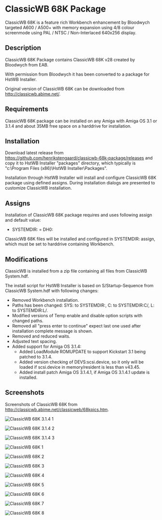 # ClassicWB 68K Package

ClassicWB 68K is a feature rich Workbench enhancement by Bloodwych targeted A600 / A500+ with memory expansion using 4/8 colour screenmode using PAL / NTSC / Non-Interlaced 640x256 display.

## Description

ClassicWB 68K Package contains ClassicWB 68K v28 created by Bloodwych from EAB. 

With permission from Bloodwych it has been converted to a package for HstWB Installer.

Original version of ClassicWB 68K can be downloaded from http://classicwb.abime.net/.

## Requirements

ClassicWB 68K package can be installed on any Amiga with Amiga OS 3.1 or 3.1.4 and about 35MB free space on a harddrive for installation.

## Installation

Download latest release from https://github.com/henrikstengaard/classicwb-68k-package/releases and copy it to HstWB Installer "packages" directory, which typically is "c:\Program Files (x86)\HstWB Installer\Packages".

Installation through HstWB Installer will install and configure ClassicWB 68K package using defined assigns.
During installation dialogs are presented to customize ClassicWB installation.

## Assigns

Installation of ClassicWB 68K package requires and uses following assign and default value:

- SYSTEMDIR: = DH0:

ClassicWB 68K files will be installed and configured in SYSTEMDIR: assign, which must be set to harddrive containing Workbench.

## Modifications

ClassicWB is installed from a zip file containing all files from ClassicWB System.hdf.

The install script for HstWB Installer is based on S/Startup-Sequence from ClassicWB System.hdf with following changes:

- Removed Workbench installation.
- Paths has been changed: SYS: to SYSTEMDIR:, C: to SYSTEMDIR:C/, L: to SYSTEMDIR:L/.
- Modified versions of Temp enable and disable option scripts with changed paths.
- Removed all "press enter to continue" expect last one used after installation complete message is shown.
- Removed and reduced waits.
- Adjusted text spacing.
- Added support for Amiga OS 3.1.4:
  - Added LoadModule ROMUPDATE to support Kickstart 3.1 being patched to 3.1.4.
  - Added version checking of DEVS:scsi.device, so it only will be loaded if scsi.device in memory/resident is less than v43.45.
  - Added install patch Amiga OS 3.1.4.1, if Amiga OS 3.1.4.1 update is installed.


## Screenshots

Screenshots of ClassicWB 68K from http://classicwb.abime.net/classicweb/68kpics.htm.

![ClassicWB 68K 3.1.4 1](screenshots/classicwb_68k_3.1.4_1.png?raw=true)

![ClassicWB 68K 3.1.4 2](screenshots/classicwb_68k_3.1.4_2.png?raw=true)

![ClassicWB 68K 3.1.4 3](screenshots/classicwb_68k_3.1.4_3.png?raw=true)

![ClassicWB 68K 1](screenshots/classicwb_68k_1.png?raw=true)

![ClassicWB 68K 2](screenshots/classicwb_68k_2.png?raw=true)

![ClassicWB 68K 3](screenshots/classicwb_68k_3.png?raw=true)

![ClassicWB 68K 4](screenshots/classicwb_68k_4.png?raw=true)

![ClassicWB 68K 5](screenshots/classicwb_68k_5.png?raw=true)

![ClassicWB 68K 6](screenshots/classicwb_68k_6.png?raw=true)

![ClassicWB 68K 7](screenshots/classicwb_68k_7.png?raw=true)

![ClassicWB 68K 8](screenshots/classicwb_68k_8.png?raw=true)